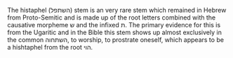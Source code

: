 The histaphel (השתפל) stem is an very rare stem which remained in Hebrew from Proto-Semitic and is made up of the root letters combined with the causative morpheme ש and the infixed ת. The primary evidence for this is from the Ugaritic and in the Bible this stem shows up almost exclusively in the common השתחוה, to worship, to prostrate oneself, which appears to be a hishtaphel from the root הוי.
